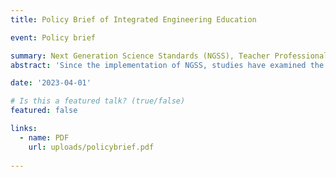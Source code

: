 ```yaml
---
title: Policy Brief of Integrated Engineering Education

event: Policy brief

summary: Next Generation Science Standards (NGSS), Teacher Professional
abstract: 'Since the implementation of NGSS, studies have examined the role of TPD in integrating engineering. However, commonalities among these programs in aligning with NGSS remain unclear. This study aimed to address this gap by exploring how TPD facilitates NGSS in dimensions of 1) integrating engineering, 2) contextualizing student learning, and 3) real-world actions. Findings shows that TPD programs cover a range of topics, collaborate with experts, and link content to real-world challenges through designing lesson plans, utilizing teaching methods, and field studies. Practical sections enable teachers to emulate student learning with hands-on activities. The challenges in TPD include adapting projects to students knowledge level, tailoring training materials, tracking transfer of experiences. Future programs should engage in cross-grade collaboration, design topics relevant to local resources, involve administrators, and include content to advise students on future STEM career development.'

date: '2023-04-01'

# Is this a featured talk? (true/false)
featured: false

links:
  - name: PDF
    url: uploads/policybrief.pdf
    
---
```

